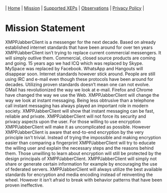 ###### [](#header-6)

| [Home](index) | [Mission](MISSION) | [Supported XEPs](XEPs) | [Observations](OBSERVATIONS) | [Privacy Policy](PRIVACYPOLICY) | 

# [](#header-1)Mission Statement

XMPPJabberClient is a messenger for the next decade. Based on already established
internet standards that have been around for over ten years XMPPJabberClient isn’t
trying to replace current commercial messengers. It will simply outlive them.
Commercial, closed source products are coming and going. 15 years ago we had ICQ
which was replaced by Skype. MySpace was replaced by Facebook. WhatsApp and
Hangouts will disappear soon. Internet standards however stick around. People
are still using IRC and e-mail even though these protocols have been around for
decades. Utilizing proven standards doesn’t mean one can not evolve. GMail has
revolutionized the way we look at e-mail. Firefox and Chrome have changed the
way we use the Web. XMPPJabberClient will change the way we look at instant
messaging. Being less obtrusive than a telephone call instant messaging has
always played an important role in modern society. XMPPJabberClient will show that
instant messaging can be fast, reliable and private. XMPPJabberClient will not
force its security and privacy aspects upon the user. For those willing to use
encryption XMPPJabberClient will make it as uncomplicated as possible. However
XMPPJabberClient is aware that end-to-end encryption by the very principle isn’t
trivial. Instead of trying the impossible and making encryption easier than
comparing a fingerprint XMPPJabberClient will try to educate the willing user and
explain the necessary steps and the reasons behind them. Those unwilling to
learn about encryption will still be protected by the design principals of
XMPPJabberClient.  XMPPJabberClient will simply not share or generate certain
information for example by encouraging the use of federated servers.
XMPPJabberClient will always utilize the best available standards for encryption
and media encoding instead of reinventing the wheel. However it isn’t afraid to
break with behavior patterns that have been proven ineffective.
